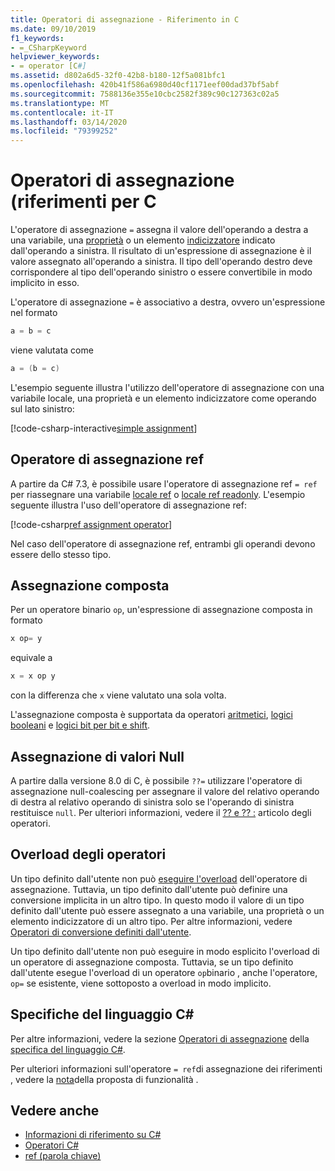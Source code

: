 ```yaml
---
title: Operatori di assegnazione - Riferimento in C
ms.date: 09/10/2019
f1_keywords:
- =_CSharpKeyword
helpviewer_keywords:
- = operator [C#]
ms.assetid: d802a6d5-32f0-42b8-b180-12f5a081bfc1
ms.openlocfilehash: 420b41f586a6980d40cf1171eef00dad37bf5abf
ms.sourcegitcommit: 7588136e355e10cbc2582f389c90c127363c02a5
ms.translationtype: MT
ms.contentlocale: it-IT
ms.lasthandoff: 03/14/2020
ms.locfileid: "79399252"
---
```

# <a name="assignment-operators-c-reference"></a>Operatori di assegnazione (riferimenti per C

L'operatore di assegnazione `=` assegna il valore dell'operando a destra a una variabile, una [proprietà](../../programming-guide/classes-and-structs/properties.md) o un elemento [indicizzatore](../../programming-guide/indexers/index.md) indicato dall'operando a sinistra. Il risultato di un'espressione di assegnazione è il valore assegnato all'operando a sinistra. Il tipo dell'operando destro deve corrispondere al tipo dell'operando sinistro o essere convertibile in modo implicito in esso.

L'operatore di assegnazione `=` è associativo a destra, ovvero un'espressione nel formato

```csharp
a = b = c
```

viene valutata come

```csharp
a = (b = c)
```

L'esempio seguente illustra l'utilizzo dell'operatore di assegnazione con una variabile locale, una proprietà e un elemento indicizzatore come operando sul lato sinistro:

[!code-csharp-interactive[simple assignment](snippets/AssignmentOperator.cs#Simple)]

## <a name="ref-assignment-operator"></a>Operatore di assegnazione ref

A partire da C# 7.3, è possibile usare l'operatore di assegnazione ref `= ref` per riassegnare una variabile [locale ref](../keywords/ref.md#ref-locals) o [locale ref readonly](../keywords/ref.md#ref-readonly-locals). L'esempio seguente illustra l'uso dell'operatore di assegnazione ref:

[!code-csharp[ref assignment operator](snippets/AssignmentOperator.cs#RefAssignment)]

Nel caso dell'operatore di assegnazione ref, entrambi gli operandi devono essere dello stesso tipo.

## <a name="compound-assignment"></a>Assegnazione composta

Per un operatore binario `op`, un'espressione di assegnazione composta in formato

```csharp
x op= y
```

equivale a

```csharp
x = x op y
```

con la differenza che `x` viene valutato una sola volta.

L'assegnazione composta è supportata da operatori [aritmetici](arithmetic-operators.md#compound-assignment), [logici booleani](boolean-logical-operators.md#compound-assignment) e [logici bit per bit e shift](bitwise-and-shift-operators.md#compound-assignment).

## <a name="null-coalescing-assignment"></a>Assegnazione di valori Null

A partire dalla versione 8.0 di C, è possibile `??=` utilizzare l'operatore di assegnazione null-coalescing per assegnare il valore del relativo operando di destra al relativo operando di sinistra solo se l'operando di sinistra restituisce `null`. Per ulteriori informazioni, vedere il [?? e ?? :](null-coalescing-operator.md) articolo degli operatori.

## <a name="operator-overloadability"></a>Overload degli operatori

Un tipo definito dall'utente non può [eseguire l'overload](operator-overloading.md) dell'operatore di assegnazione. Tuttavia, un tipo definito dall'utente può definire una conversione implicita in un altro tipo. In questo modo il valore di un tipo definito dall'utente può essere assegnato a una variabile, una proprietà o un elemento indicizzatore di un altro tipo. Per altre informazioni, vedere [Operatori di conversione definiti dall'utente](user-defined-conversion-operators.md).

Un tipo definito dall'utente non può eseguire in modo esplicito l'overload di un operatore di assegnazione composta. Tuttavia, se un tipo definito dall'utente esegue l'overload di un operatore `op`binario , anche l'operatore, `op=` se esistente, viene sottoposto a overload in modo implicito.

## <a name="c-language-specification"></a>Specifiche del linguaggio C#

Per altre informazioni, vedere la sezione [Operatori di assegnazione](~/_csharplang/spec/expressions.md#assignment-operators) della [specifica del linguaggio C#](~/_csharplang/spec/introduction.md).

Per ulteriori informazioni sull'operatore `= ref`di assegnazione dei riferimenti , vedere la [nota](~/_csharplang/proposals/csharp-7.3/ref-local-reassignment.md)della proposta di funzionalità .

## <a name="see-also"></a>Vedere anche

- [Informazioni di riferimento su C#](../index.md)
- [Operatori C#](index.md)
- [ref (parola chiave)](../keywords/ref.md)
